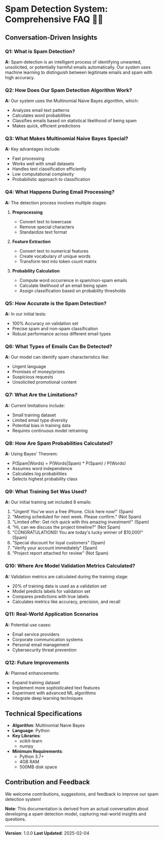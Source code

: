 # Spam Detection System: Comprehensive FAQ 🕵️‍♀️

## Conversation-Driven Insights

### Q1: What is Spam Detection?
**A:** Spam detection is an intelligent process of identifying unwanted, unsolicited, or potentially harmful emails automatically. Our system uses machine learning to distinguish between legitimate emails and spam with high accuracy.

### Q2: How Does Our Spam Detection Algorithm Work?
**A:** Our system uses the Multinomial Naive Bayes algorithm, which:
- Analyzes email text patterns
- Calculates word probabilities
- Classifies emails based on statistical likelihood of being spam
- Makes quick, efficient predictions

### Q3: What Makes Multinomial Naive Bayes Special?
**A:** Key advantages include:
- Fast processing
- Works well with small datasets
- Handles text classification efficiently
- Low computational complexity
- Probabilistic approach to classification

### Q4: What Happens During Email Processing?
**A:** The detection process involves multiple stages:

1. **Preprocessing**
   - Convert text to lowercase
   - Remove special characters
   - Standardize text format

2. **Feature Extraction**
   - Convert text to numerical features
   - Create vocabulary of unique words
   - Transform text into token count matrix

3. **Probability Calculation**
   - Compute word occurrence in spam/non-spam emails
   - Calculate likelihood of an email being spam
   - Assign classification based on probability thresholds

### Q5: How Accurate is the Spam Detection?
**A:** In our initial tests:
- 100% Accuracy on validation set
- Precise spam and non-spam classification
- Robust performance across different email types

### Q6: What Types of Emails Can Be Detected?
**A:** Our model can identify spam characteristics like:
- Urgent language
- Promises of money/prizes
- Suspicious requests
- Unsolicited promotional content

### Q7: What Are the Limitations?
**A:** Current limitations include:
- Small training dataset
- Limited email type diversity
- Potential bias in training data
- Requires continuous model retraining

### Q8: How Are Spam Probabilities Calculated?
**A:** Using Bayes' Theorem:
- P(Spam|Words) = P(Words|Spam) * P(Spam) / P(Words)
- Assumes word independence
- Calculates log probabilities
- Selects highest probability class

### Q9: What Training Set Was Used?
**A:** Our initial training set included 8 emails:
1. "Urgent! You've won a free iPhone. Click here now!" (Spam)
2. "Meeting scheduled for next week. Please confirm." (Not Spam)
3. "Limited offer: Get rich quick with this amazing investment!" (Spam)
4. "Hi, can we discuss the project timeline?" (Not Spam)
5. "CONGRATULATIONS! You are today's lucky winner of $10,000!" (Spam)
6. "Special discount for loyal customers" (Spam)
7. "Verify your account immediately" (Spam)
8. "Project report attached for review" (Not Spam)

### Q10: Where Are Model Validation Metrics Calculated?
**A:** Validation metrics are calculated during the training stage:
- 20% of training data is used as a validation set
- Model predicts labels for validation set
- Compares predictions with true labels
- Calculates metrics like accuracy, precision, and recall

### Q11: Real-World Application Scenarios
**A:** Potential use cases:
- Email service providers
- Corporate communication systems
- Personal email management
- Cybersecurity threat prevention

### Q12: Future Improvements
**A:** Planned enhancements:
- Expand training dataset
- Implement more sophisticated text features
- Experiment with advanced ML algorithms
- Integrate deep learning techniques

## Technical Specifications
- **Algorithm**: Multinomial Naive Bayes
- **Language**: Python
- **Key Libraries**: 
  - scikit-learn
  - numpy
- **Minimum Requirements**:
  - Python 3.7+
  - 4GB RAM
  - 500MB disk space

## Contribution and Feedback
We welcome contributions, suggestions, and feedback to improve our spam detection system!

**Note**: This documentation is derived from an actual conversation about developing a spam detection model, capturing real-world insights and questions.

---

**Version**: 1.0.0
**Last Updated**: 2025-02-04
